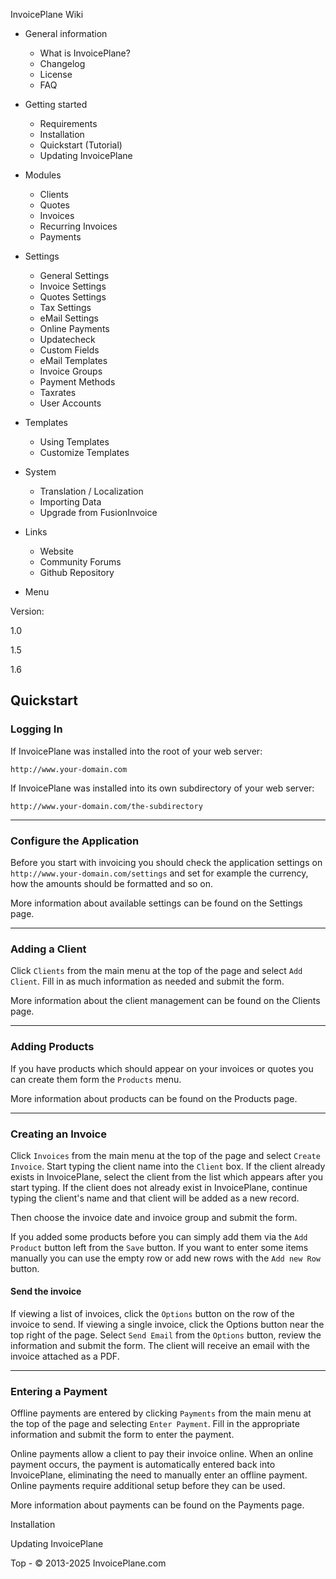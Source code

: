 
InvoicePlane Wiki

* General information
  
  + What is InvoicePlane?
  + Changelog
  + License
  + FAQ
* Getting started
  
  + Requirements
  + Installation
  + Quickstart (Tutorial)
  + Updating InvoicePlane
* Modules
  
  + Clients
  + Quotes
  + Invoices
  + Recurring Invoices
  + Payments
* Settings
  
  + General Settings
  + Invoice Settings
  + Quotes Settings
  + Tax Settings
  + eMail Settings
  + Online Payments
  + Updatecheck
  + Custom Fields
  + eMail Templates
  + Invoice Groups
  + Payment Methods
  + Taxrates
  + User Accounts
* Templates
  
  + Using Templates
  + Customize Templates
* System
  
  + Translation / Localization
  + Importing Data
  + Upgrade from FusionInvoice
* Links 
  + Website
  + Community Forums
  + Github Repository


* Menu

Version:

1.0


1.5


1.6




Quickstart
----------

### Logging In

If InvoicePlane was installed into the root of your web server:
  

`http://www.your-domain.com`

If InvoicePlane was installed into its own subdirectory of your web server:
  

`http://www.your-domain.com/the-subdirectory`

---

### Configure the Application

Before you start with invoicing you should check the application settings on `http://www.your-domain.com/settings`
and set for example the currency, how the amounts should be formatted and so on.

More information about available settings can be found on the Settings
page.

---

### Adding a Client

Click `Clients` from the main menu at the top of the page and select `Add Client`. Fill in
as much information as needed and submit the form.

More information about the client management can be found on the Clients
page.

---

### Adding Products

If you have products which should appear on your invoices or quotes you can create them form the
`Products` menu.

More information about products can be found on the Products
page.

---

### Creating an Invoice

Click `Invoices` from the main menu at the top of the page and select `Create Invoice`.
Start typing the client name into the `Client` box. If the client already exists in InvoicePlane,
select the client from the list which appears after you start typing. If the client does not already exist in
InvoicePlane, continue typing the client\'s name and that client will be added as a new record.  

Then choose the invoice date and invoice group and submit the form.

If you added some products before you can simply add them via the `Add Product` button left from the
`Save` button. If you want to enter some items manually you can use the empty row or
add new rows with the `Add new Row` button.

#### Send the invoice

If viewing a list of invoices, click the `Options` button on the row of the invoice to send. If
viewing a single invoice, click the Options button near the top right of the page. Select `Send
Email` from the `Options` button, review the information and submit the form. The client
will receive an email with the invoice attached as a PDF.

---

### Entering a Payment

Offline payments are entered by clicking `Payments` from the main menu at the top of the page and
selecting `Enter Payment`. Fill in the appropriate information and submit the form to enter the
payment.

Online payments allow a client to pay their invoice online. When an online payment occurs, the payment is
automatically entered back into InvoicePlane, eliminating the need to manually enter an offline payment. Online
payments require additional setup before they can be used.

More information about payments can be found on the Payments
page.

Installation

Updating InvoicePlane

 
 Top - © 2013-2025 InvoicePlane.com


